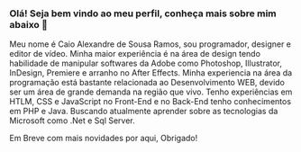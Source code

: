 ### Olá! Seja bem vindo ao meu perfil, conheça mais sobre mim abaixo 👋
Meu nome é Caio Alexandre de Sousa Ramos, sou programador, designer e editor de vídeo. Minha maior experiência é na área de design tendo habilidade de manipular softwares da Adobe como Photoshop, Illustrator, InDesign, Premiere e arranho no After Effects. Minha experiencia na área da programação está bastante relacionada ao Desenvolvimento WEB, devido ser um área de grande demanda na região que vivo. Tenho experiências em HTLM, CSS e JavaScript no Front-End e no Back-End tenho conhecimentos em PHP e Java. Buscando atualmente aprender sobre as tecnologias da Microsoft como .Net e Sql Server.

Em Breve com mais novidades por aqui, Obrigado!
